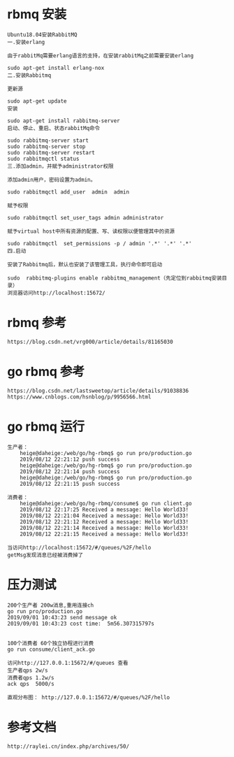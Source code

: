 # rbmq 安装

    Ubuntu18.04安装RabbitMQ
    一.安装erlang

    由于rabbitMq需要erlang语言的支持，在安装rabbitMq之前需要安装erlang

    sudo apt-get install erlang-nox
    二.安装Rabbitmq

    更新源

    sudo apt-get update
    安装

    sudo apt-get install rabbitmq-server
    启动、停止、重启、状态rabbitMq命令

    sudo rabbitmq-server start
    sudo rabbitmq-server stop
    sudo rabbitmq-server restart
    sudo rabbitmqctl status
    三.添加admin，并赋予administrator权限

    添加admin用户，密码设置为admin。

    sudo rabbitmqctl add_user  admin  admin

    赋予权限

    sudo rabbitmqctl set_user_tags admin administrator

    赋予virtual host中所有资源的配置、写、读权限以便管理其中的资源

    sudo rabbitmqctl  set_permissions -p / admin '.*' '.*' '.*'
    四.启动

    安装了Rabbitmq后，默认也安装了该管理工具，执行命令即可启动

    sudo  rabbitmq-plugins enable rabbitmq_management（先定位到rabbitmq安装目录）
    浏览器访问http://localhost:15672/

# rbmq 参考

    https://blog.csdn.net/vrg000/article/details/81165030

# go rbmq 参考

    https://blog.csdn.net/lastsweetop/article/details/91038836
    https://www.cnblogs.com/hsnblog/p/9956566.html

# go rbmq 运行

    生产者：
        heige@daheige:/web/go/hg-rbmq$ go run pro/production.go
        2019/08/12 22:21:12 push success
        heige@daheige:/web/go/hg-rbmq$ go run pro/production.go
        2019/08/12 22:21:14 push success
        heige@daheige:/web/go/hg-rbmq$ go run pro/production.go
        2019/08/12 22:21:15 push success

    消费者：
        heige@daheige:/web/go/hg-rbmq/consume$ go run client.go
        2019/08/12 22:17:25 Received a message: Hello World33!
        2019/08/12 22:21:04 Received a message: Hello World33!
        2019/08/12 22:21:12 Received a message: Hello World33!
        2019/08/12 22:21:14 Received a message: Hello World33!
        2019/08/12 22:21:15 Received a message: Hello World33!

    当访问http://localhost:15672/#/queues/%2F/hello
    getMsg发现消息已经被消费掉了

# 压力测试
    200个生产者 200w消息,重用连接ch
    go run pro/production.go
    2019/09/01 10:43:23 send message ok
    2019/09/01 10:43:23 cost time:  5m56.307315797s
    
    
    100个消费者 60个独立协程进行消费
    go run consume/client_ack.go
    
    访问http://127.0.0.1:15672/#/queues 查看
    生产者qps 2w/s
    消费者qps 1.2w/s
    ack qps  5000/s
    
    直观分布图： http://127.0.0.1:15672/#/queues/%2F/hello

# 参考文档
    http://raylei.cn/index.php/archives/50/
    
    
    